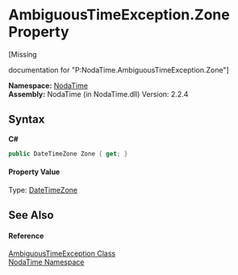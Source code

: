 # AmbiguousTimeException.Zone Property 
 

\[Missing <summary> documentation for "P:NodaTime.AmbiguousTimeException.Zone"\]

**Namespace:**&nbsp;<a href="N_NodaTime">NodaTime</a><br />**Assembly:**&nbsp;NodaTime (in NodaTime.dll) Version: 2.2.4

## Syntax

**C#**<br />
``` C#
public DateTimeZone Zone { get; }
```


#### Property Value
Type: <a href="T_NodaTime_DateTimeZone">DateTimeZone</a>

## See Also


#### Reference
<a href="T_NodaTime_AmbiguousTimeException">AmbiguousTimeException Class</a><br /><a href="N_NodaTime">NodaTime Namespace</a><br />